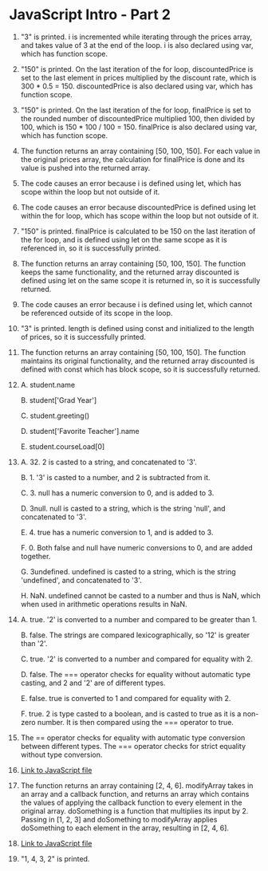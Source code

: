 # JavaScript Intro - Part 2

1. "3" is printed. i is incremented while iterating through the prices array, and takes value of 3 at the end of the loop. i is also declared using var, which has function scope.
2. "150" is printed. On the last iteration of the for loop, discountedPrice is set to the last element in prices multiplied by the discount rate, which is 300 * 0.5 = 150. discountedPrice is also declared using var, which has function scope.
3. "150" is printed. On the last iteration of the for loop, finalPrice is set to the rounded number of discountedPrice multiplied 100, then divided by 100, which is 150 * 100 / 100 = 150. finalPrice is also declared using var, which has function scope.
4. The function returns an array containing [50, 100, 150]. For each value in the original prices array, the calculation for finalPrice is done and its value is pushed into the returned array.
5. The code causes an error because i is defined using let, which has scope within the loop but not outside of it.
6. The code causes an error because discountedPrice is defined using let within the for loop, which has scope within the loop but not outside of it.
7. "150" is printed. finalPrice is calculated to be 150 on the last iteration of the for loop, and is defined using let on the same scope as it is referenced in, so it is successfully printed.
8. The function returns an array containing [50, 100, 150]. The function keeps the same functionality, and the returned array discounted is defined using let on the same scope it is returned in, so it is successfully returned.
9. The code causes an error because i is defined using let, which cannot be referenced outside of its scope in the loop.
10. "3" is printed. length is defined using const and initialized to the length of prices, so it is successfully printed.
11. The function returns an array containing [50, 100, 150]. The function maintains its original functionality, and the returned array discounted is defined with const which has block scope, so it is successfully returned.
12. A. student.name

    B. student['Grad Year']

    C. student.greeting()

    D. student['Favorite Teacher'].name

    E. student.courseLoad[0]

13. A. 32. 2 is casted to a string, and concatenated to '3'.

    B. 1. '3' is casted to a number, and 2 is subtracted from it.

    C. 3. null has a numeric conversion to 0, and is added to 3.

    D. 3null. null is casted to a string, which is the string 'null', and concatenated to '3'.

    E. 4. true has a numeric conversion to 1, and is added to 3.

    F. 0. Both false and null have numeric conversions to 0, and are added together.

    G. 3undefined. undefined is casted to a string, which is the string 'undefined', and concatenated to '3'.

    H. NaN. undefined cannot be casted to a number and thus is NaN, which when used in arithmetic operations results in NaN.

14. A. true. '2' is converted to a number and compared to be greater than 1.

    B. false. The strings are compared lexicographically, so '12' is greater than '2'.

    C. true. '2' is converted to a number and compared for equality with 2.

    D. false. The === operator checks for equality without automatic type casting, and 2 and '2' are of different types.

    E. false. true is converted to 1 and compared for equality with 2.

    F. true. 2 is type casted to a boolean, and is casted to true as it is a non-zero number. It is then compared using the === operator to true.

15. The == operator checks for equality with automatic type conversion between different types. The === operator checks for strict equality without type conversion.
16. [Link to JavaScript file](part2-question16.js)
17. The function returns an array containing [2, 4, 6]. modifyArray takes in an array and a callback function, and returns an array which contains the values of applying the callback function to every element in the original array. doSomething is a function that multiplies its input by 2. Passing in [1, 2, 3] and doSomething to modifyArray applies doSomething to each element in the array, resulting in [2, 4, 6].
18. [Link to JavaScript file](part2-question18.js)
19. "1, 4, 3, 2" is printed.